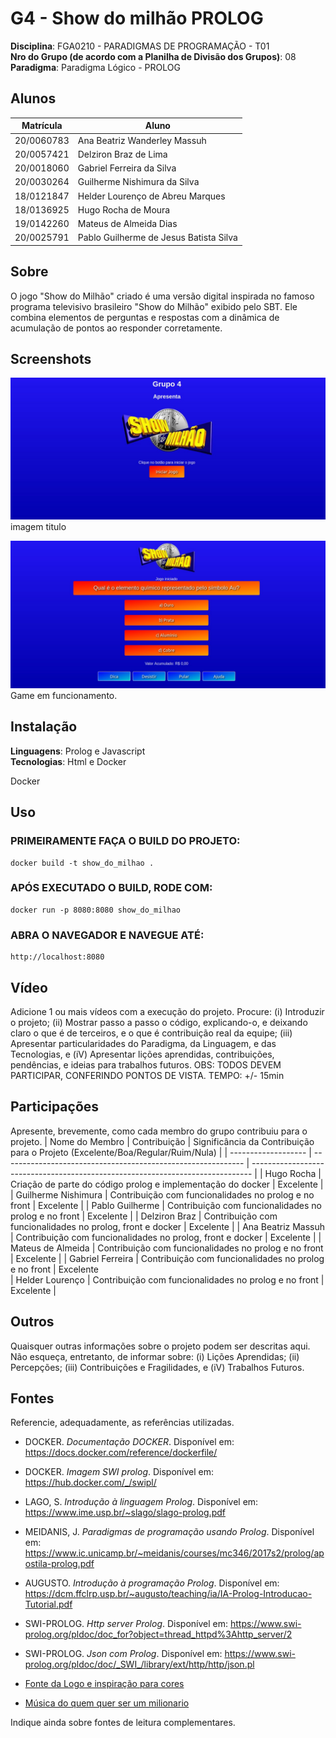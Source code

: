 # G4 - Show do milhão PROLOG

**Disciplina**: FGA0210 - PARADIGMAS DE PROGRAMAÇÃO - T01 <br>
**Nro do Grupo (de acordo com a Planilha de Divisão dos Grupos)**: 08<br>
**Paradigma**: Paradigma Lógico - PROLOG<br>

## Alunos

| Matrícula  | Aluno                                  |
| ---------- | -------------------------------------- |
| 20/0060783 | Ana Beatriz Wanderley Massuh           |
| 20/0057421 | Delziron Braz de Lima                  |
| 20/0018060 | Gabriel Ferreira da Silva              |
| 20/0030264 | Guilherme Nishimura da Silva           |
| 18/0121847 | Helder Lourenço de Abreu Marques       |
| 18/0136925 | Hugo Rocha de Moura                    |
| 19/0142260 | Mateus de Almeida Dias                 |
| 20/0025791 | Pablo Guilherme de Jesus Batista Silva |

## Sobre 

O jogo "Show do Milhão" criado é uma versão digital inspirada no famoso programa televisivo brasileiro "Show do Milhão" exibido pelo SBT. Ele combina elementos de perguntas e respostas com a dinâmica de acumulação de pontos ao responder corretamente.

## Screenshots

![Screenshot 1](./img/Titulo.jpeg)
imagem titulo

![Screenshot 2](./img/game.jpeg)
Game em funcionamento.

## Instalação 

**Linguagens**: Prolog e Javascript <br>
**Tecnologias**: Html e Docker<br>

Docker

## Uso 

### PRIMEIRAMENTE FAÇA O BUILD DO PROJETO:

    docker build -t show_do_milhao .

### APÓS EXECUTADO O BUILD, RODE COM:

    docker run -p 8080:8080 show_do_milhao

### ABRA O NAVEGADOR E NAVEGUE ATÉ:

    http://localhost:8080

## Vídeo

Adicione 1 ou mais vídeos com a execução do projeto.
Procure: 
(i) Introduzir o projeto;
(ii) Mostrar passo a passo o código, explicando-o, e deixando claro o que é de terceiros, e o que é contribuição real da equipe;
(iii) Apresentar particularidades do Paradigma, da Linguagem, e das Tecnologias, e
(iV) Apresentar lições aprendidas, contribuições, pendências, e ideias para trabalhos futuros.
OBS: TODOS DEVEM PARTICIPAR, CONFERINDO PONTOS DE VISTA.
TEMPO: +/- 15min

## Participações

Apresente, brevemente, como cada membro do grupo contribuiu para o projeto.
| Nome do Membro      | Contribuição                                                 | Significância da Contribuição para o Projeto (Excelente/Boa/Regular/Ruim/Nula) |
| ------------------- | ------------------------------------------------------------ | ------------------------------------------------------------------------------ |
| Hugo Rocha          | Criação de parte do código prolog e implementação do  docker | Excelente                                                                      |
| Guilherme Nishimura | Contribuição com funcionalidades no prolog e no front        | Excelente                                                                      |
| Pablo Guilherme     | Contribuição com funcionalidades no prolog e no front        | Excelente                                                                      |
| Delziron Braz       | Contribuição com funcionalidades no prolog, front e docker   | Excelente                                                                      |
| Ana Beatriz Massuh  | Contribuição com funcionalidades no prolog, front e docker   | Excelente                                                                      |
| Mateus de Almeida   | Contribuição com funcionalidades no prolog e no front        | Excelente                                                                      |
| Gabriel Ferreira    | Contribuição com funcionalidades no prolog e no front        | Excelente   
| Helder Lourenço    | Contribuição com funcionalidades no prolog e no front        | Excelente                                                                   |

## Outros

Quaisquer outras informações sobre o projeto podem ser descritas aqui. Não esqueça, entretanto, de informar sobre:
(i) Lições Aprendidas;
(ii) Percepções;
(iii) Contribuições e Fragilidades, e
(iV) Trabalhos Futuros.

## Fontes

Referencie, adequadamente, as referências utilizadas.

- DOCKER. *Documentação DOCKER*. Disponível em: <https://docs.docker.com/reference/dockerfile/>
- DOCKER. *Imagem SWI prolog*. Disponível em: <https://hub.docker.com/_/swipl/>
- LAGO, S. *Introdução à linguagem Prolog*. Disponível em: <https://www.ime.usp.br/~slago/slago-prolog.pdf>
- MEIDANIS, J. *Paradigmas de programação usando Prolog*. Disponível em: <https://www.ic.unicamp.br/~meidanis/courses/mc346/2017s2/prolog/apostila-prolog.pdf>
- AUGUSTO. *Introdução à programação Prolog*. Disponível em: <https://dcm.ffclrp.usp.br/~augusto/teaching/ia/IA-Prolog-Introducao-Tutorial.pdf>
- SWI-PROLOG. *Http server Prolog*. Disponível em: <https://www.swi-prolog.org/pldoc/doc_for?object=thread_httpd%3Ahttp_server/2>
- SWI-PROLOG. *Json com Prolog*. Disponível em: <https://www.swi-prolog.org/pldoc/doc/_SWI_/library/ext/http/http/json.pl>

- [Fonte da Logo e inspiração para cores](https://www.semprefamilia.com.br/blogs/milnovecentosebolinha/show-do-milhao-sucesso-de-audiencia-no-inicio-dos-anos-2000/)
- [Música do quem quer ser um milionario](https://www.youtube.com/watch?v=l6y20VCCal4)

Indique ainda sobre fontes de leitura complementares.
